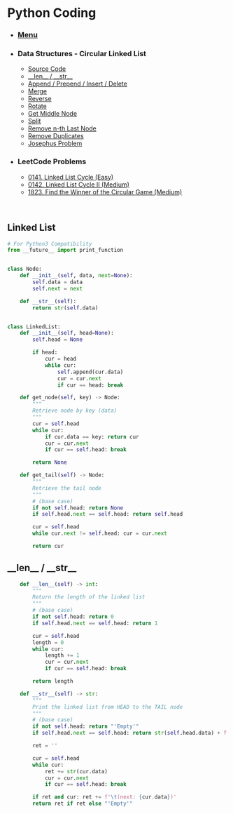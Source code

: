 # Python Coding

* ### [Menu](./README.md)
* ### Data Structures - Circular Linked List
    * [<ins>Source Code<ins>](./_CircularLinkedList.py)
    * [\_\_len\_\_ / \_\_str\_\_](#p1)
    * [Append / Prepend / Insert / Delete](#p2)
    * [Merge](#p3)
    * [Reverse](#p4)
    * [Rotate](#p5)
    * [Get Middle Node](#p6)
    * [Split](#p7)
    * [Remove n-th Last Node](#p8)
    * [Remove Duplicates](#p9)
    * [Josephus Problem](#p10)
* ### LeetCode Problems
    * [0141. Linked List Cycle (Easy)](https://leetcode.com/problems/linked-list-cycle/)
    * [0142. Linked List Cycle II (Medium)](https://leetcode.com/problems/linked-list-cycle-ii/)
    * [1823. Find the Winner of the Circular Game (Medium)](https://leetcode.com/problems/find-the-winner-of-the-circular-game/)

<br />

## Linked List
```python
# For Python3 Compatibility
from __future__ import print_function


class Node:
    def __init__(self, data, next=None):
        self.data = data
        self.next = next

    def __str__(self):
        return str(self.data)


class LinkedList:
    def __init__(self, head=None):
        self.head = None

        if head: 
            cur = head
            while cur:
                self.append(cur.data)
                cur = cur.next
                if cur == head: break

    def get_node(self, key) -> Node:
        """
        Retrieve node by key (data)
        """
        cur = self.head
        while cur: 
            if cur.data == key: return cur
            cur = cur.next
            if cur == self.head: break

        return None

    def get_tail(self) -> Node:
        """
        Retrieve the tail node
        """
        # (base case)
        if not self.head: return None
        if self.head.next == self.head: return self.head

        cur = self.head
        while cur.next != self.head: cur = cur.next

        return cur
```

## \_\_len\_\_ / \_\_str\_\_                <a name="p1"></a>
```python
    def __len__(self) -> int:
        """
        Return the length of the linked list
        """
        # (base case)
        if not self.head: return 0
        if self.head.next == self.head: return 1

        cur = self.head
        length = 0
        while cur:
            length += 1
            cur = cur.next
            if cur == self.head: break

        return length

    def __str__(self) -> str:
        """
        Print the linked list from HEAD to the TAIL node
        """
        # (base case)
        if not self.head: return "'Empty'"
        if self.head.next == self.head: return str(self.head.data) + f'\t(next: {self.head.data})'

        ret = ''

        cur = self.head
        while cur:
            ret += str(cur.data)
            cur = cur.next
            if cur == self.head: break

        if ret and cur: ret += f'\t(next: {cur.data})'
        return ret if ret else "'Empty'"
```

